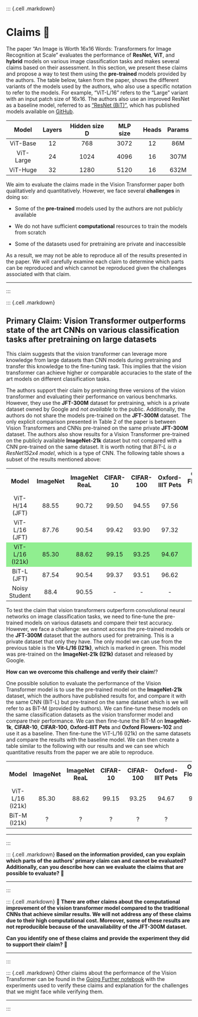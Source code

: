 ::: {.cell .markdown}
# Claims 📝

The paper “An Image is Worth 16x16 Words: Transformers for Image Recognition at Scale” evaluates the performance of **ResNet**, **ViT**, and **hybrid** models on various image classification tasks and makes several claims based on their assessment. In this section, we present these claims and propose a way to test them using the **pre-trained** models provided by the authors. The table below, taken from the paper, shows the different variants of the models used by the authors, who also use a specific notation to refer to the models. For example, “ViT-L/16” refers to the “Large” variant with an input patch size of 16x16. The authors also use an improved ResNet as a baseline model, referred to as [“ResNet (BiT)”](https://arxiv.org/abs/1912.11370), which has published models available on [GitHub](https://github.com/google-research/big_transfer).

| Model     | Layers | Hidden size D | MLP size | Heads | Params |
| :-------: | :----: | :-----------: | :------: | :---: | :----: |
| ViT-Base  | 12     | 768           | 3072     | 12    | 86M    |
| ViT-Large | 24     | 1024          | 4096     | 16    | 307M   |
| ViT-Huge  | 32     | 1280          | 5120     | 16    | 632M   |


We aim to evaluate the claims made in the Vision Transformer paper both qualitatively and quantitatively. However, we face several **challenges** in doing so: 

- Some of the **pre-trained** models used by the authors are not publicly available

- We do not have sufficient **computational** resources to train the models from scratch

- Some of the datasets used for pretraining are private and inaccessible

As a result, we may not be able to reproduce all of the results presented in the paper. We will carefully examine each claim to determine which parts can be reproduced and which cannot be reproduced given the challenges associated with that claim.

***
:::

::: {.cell .markdown}
## Primary Claim: Vision Transformer outperforms state of the art CNNs on various classification tasks after pretraining on large datasets

This claim suggests that the vision transformer can leverage more knowledge from large datasets than CNN models during pretraining and transfer this knowledge to the fine-tuning task. This implies that the vision transformer can achieve higher or comparable accuracies to the state of the art models on different classification tasks.

The authors support their claim by pretraining three versions of the vision transformer and evaluating their performance on various benchmarks. However, they use the **JFT-300M** dataset for pretraining, which is a private dataset owned by Google and *not available* to the public. Additionally, the authors do not share the models pre-trained on the **JFT-300M** dataset. The only explicit comparison presented in Table 2 of the paper is between Vision Transformers and CNNs pre-trained on the same private **JFT-300M** dataset. The authors also show results for a Vision Transformer pre-trained on the publicly available **ImageNet-21k** dataset but not compared with a CNN pre-trained on the same dataset. It is worth noting that *BiT-L is a ResNet152x4 model*, which is a type of CNN. The following table shows a subset of the results mentioned above:

<table style="width: 100%;">
	<tr>
		<th style="text-align: center;">Model</th>
		<th style="text-align: center;">ImageNet</th>
		<th style="text-align: center;">ImageNet ReaL</th>
		<th style="text-align: center;">CIFAR-10</th>
		<th style="text-align: center;">CIFAR-100</th>
		<th style="text-align: center;">Oxford-IIIT Pets</th>
		<th style="text-align: center;">Oxford Flowers-102</th>
	</tr>
	<tr>
		<td style="text-align: center;">ViT-H/14 (JFT)</td>
		<td style="text-align: center;">88.55</td>
		<td style="text-align: center;">90.72</td>
		<td style="text-align: center;">99.50</td>
		<td style="text-align: center;">94.55</td>
		<td style="text-align: center;">97.56</td>
		<td style="text-align: center;">99.68</td>
	</tr>
	<tr>
		<td style="text-align: center;">ViT-L/16 (JFT)</td>
		<td style="text-align: center;">87.76</td>
		<td style="text-align: center;">90.54</td>
		<td style="text-align: center;">99.42</td>
		<td style="text-align: center;">93.90</td>
		<td style="text-align: center;">97.32</td>
		<td style="text-align: center;">99.74</td>
	</tr>
	<tr style="background-color: lightgreen;">
		<td style="text-align: center;">ViT-L/16 (I21k)</td>
		<td style="text-align: center;">85.30</td>
		<td style="text-align: center;">88.62</td>
		<td style="text-align: center;">99.15</td>
		<td style="text-align: center;">93.25</td>
		<td style="text-align: center;">94.67</td>
		<td style="text-align: center;">99.61</td>
	</tr>
	<tr>
		<td style="text-align: center;">BiT-L (JFT)</td>
		<td style="text-align: center;">87.54</td>
		<td style="text-align: center;">90.54</td>
		<td style="text-align: center;">99.37</td>
		<td style="text-align: center;">93.51</td>
		<td style="text-align: center;">96.62</td>
		<td style="text-align: center;">99.63</td>
	</tr>
	<tr style=“white-space: nowrap;”>
		<td style="text-align: center;">Noisy Student</td>
		<td style="text-align: center;">88.4</td>
		<td style="text-align: center;">90.55</td>
		<td style="text-align: center;"> - </td>
		<td style="text-align: center;"> - </td>
		<td style="text-align: center;"> - </td>
		<td style="text-align: center;"> - </td>
	</tr>
</table>

To test the claim that vision transformers outperform convolutional neural networks on image classification tasks, we need to fine-tune the pre-trained models on various datasets and compare their test accuracy. However, we face a challenge: we cannot access the pre-trained models or the **JFT-300M** dataset that the authors used for pretraining. This is a private dataset that only they have. The only model we can use from the previous table is the **Vit-L/16 (I21k)**, which is marked in green. This model was pre-trained on the **ImageNet-21k (I21k)** dataset and released by Google.

**How can we overcome this challenge and verify their claim**⁉️

One possible solution to evaluate the performance of the Vision Transformer model is to use the pre-trained model on the **ImageNet-21k** dataset, which the authors have published results for, and compare it with the same CNN (BiT-L) but pre-trained on the same dataset which is we will refer to as BiT-M (provided by authors). We can fine-tune these models on the same classification datasets as the vision transformer model and compare their performance. We can then fine-tune the BiT-M on **ImageNet-1k**, **CIFAR-10**, **CIFAR-100**, **Oxford-IIIT Pets** and **Oxford Flowers-102** and use it as a baseline. Then fine-tune the ViT-L/16 (I21k) on the same datasets and compare the results with the baseline model. We can then create a table similar to the following with our results and we can see which quantitative results from the paper we are able to reproduce.

<table style="width: 100%;">
	<tr>
		<th style="text-align: center;">Model</th>
		<th style="text-align: center;">ImageNet</th>
		<th style="text-align: center;">ImageNet ReaL</th>
		<th style="text-align: center;">CIFAR-10</th>
		<th style="text-align: center;">CIFAR-100</th>
		<th style="text-align: center;">Oxford-IIIT Pets</th>
		<th style="text-align: center;">Oxford Flowers-102</th>
	</tr>
	<tr>
		<td style="text-align: center;">ViT-L/16 (I21k)</td>
		<td style="text-align: center;">85.30</td>
		<td style="text-align: center;">88.62</td>
		<td style="text-align: center;">99.15</td>
		<td style="text-align: center;">93.25</td>
		<td style="text-align: center;">94.67</td>
		<td style="text-align: center;">99.61</td>
	</tr>
	<tr>
		<td style="text-align: center;">BiT-M (I21k)</td>
		<td style="text-align: center;">?</td>
		<td style="text-align: center;">?</td>
		<td style="text-align: center;">?</td>
		<td style="text-align: center;">?</td>
		<td style="text-align: center;">?</td>
		<td style="text-align: center;">?</td>
	</tr>

</table>

***
:::

::: {.cell .markdown}
**Based on the information provided, can you explain which parts of the authors’ primary claim can and cannot be evaluated? Additionally, can you describe how can we evaluate the claims that are possible to evaluate? 🤔**

***
:::

::: {.cell .markdown}
**🛑 There are other claims about the computational improvement of the vision transformer model compared to the traditional CNNs that achieve similar results. We will not address any of these claims due to their high computational cost. Moreover, some of these results are not reproducible because of the unavailability of the JFT-300M dataset.**

**Can you identify one of these claims and provide the experiment they did to support their claim? 🧐**

***
:::

::: {.cell .markdown}
Other claims about the performance of the Vision Transformer can be found in the [Going Further notebook](05-Going_Further.ipynb) with the experiments used to verify these claims and explanation for the challenges that we might face while verifying them.

***
:::
